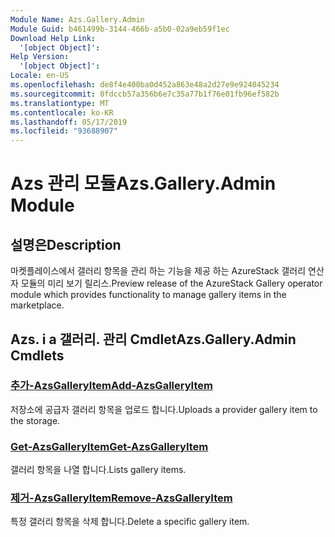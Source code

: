 ```yaml
---
Module Name: Azs.Gallery.Admin
Module Guid: b461499b-3144-466b-a5b0-02a9eb59f1ec
Download Help Link:
  '[object Object]': 
Help Version:
  '[object Object]': 
Locale: en-US
ms.openlocfilehash: de8f4e400ba0d452a863e48a2d27e9e924045234
ms.sourcegitcommit: 0fdccb57a356b6e7c35a77b1f76e01fb96ef582b
ms.translationtype: MT
ms.contentlocale: ko-KR
ms.lasthandoff: 05/17/2019
ms.locfileid: "93688907"
---
```

# <span data-ttu-id="3f2f7-101">Azs 관리 모듈</span><span class="sxs-lookup"><span data-stu-id="3f2f7-101">Azs.Gallery.Admin Module</span></span>
## <span data-ttu-id="3f2f7-102">설명은</span><span class="sxs-lookup"><span data-stu-id="3f2f7-102">Description</span></span>
<span data-ttu-id="3f2f7-103">마켓플레이스에서 갤러리 항목을 관리 하는 기능을 제공 하는 AzureStack 갤러리 연산자 모듈의 미리 보기 릴리스.</span><span class="sxs-lookup"><span data-stu-id="3f2f7-103">Preview release of the AzureStack Gallery operator module which provides functionality to manage gallery items in the marketplace.</span></span>

## <span data-ttu-id="3f2f7-104">Azs. i a 갤러리. 관리 Cmdlet</span><span class="sxs-lookup"><span data-stu-id="3f2f7-104">Azs.Gallery.Admin Cmdlets</span></span>
### [<span data-ttu-id="3f2f7-105">추가-AzsGalleryItem</span><span class="sxs-lookup"><span data-stu-id="3f2f7-105">Add-AzsGalleryItem</span></span>](Add-AzsGalleryItem.md)
<span data-ttu-id="3f2f7-106">저장소에 공급자 갤러리 항목을 업로드 합니다.</span><span class="sxs-lookup"><span data-stu-id="3f2f7-106">Uploads a provider gallery item to the storage.</span></span>

### [<span data-ttu-id="3f2f7-107">Get-AzsGalleryItem</span><span class="sxs-lookup"><span data-stu-id="3f2f7-107">Get-AzsGalleryItem</span></span>](Get-AzsGalleryItem.md)
<span data-ttu-id="3f2f7-108">갤러리 항목을 나열 합니다.</span><span class="sxs-lookup"><span data-stu-id="3f2f7-108">Lists gallery items.</span></span>

### [<span data-ttu-id="3f2f7-109">제거-AzsGalleryItem</span><span class="sxs-lookup"><span data-stu-id="3f2f7-109">Remove-AzsGalleryItem</span></span>](Remove-AzsGalleryItem.md)
<span data-ttu-id="3f2f7-110">특정 갤러리 항목을 삭제 합니다.</span><span class="sxs-lookup"><span data-stu-id="3f2f7-110">Delete a specific gallery item.</span></span>

